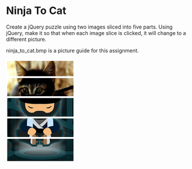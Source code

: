 # Ninja To Cat

Create a jQuery puzzle using two images sliced into five parts. Using jQuery, make it so that when each image slice is clicked, it will change to a different picture.

ninja_to_cat.bmp is a picture guide for this assignment.

![boo](ninja_to_cat.bmp)
